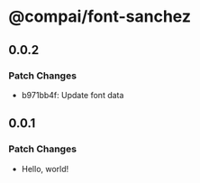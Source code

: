 # @compai/font-sanchez

## 0.0.2

### Patch Changes

- b971bb4f: Update font data

## 0.0.1

### Patch Changes

- Hello, world!
